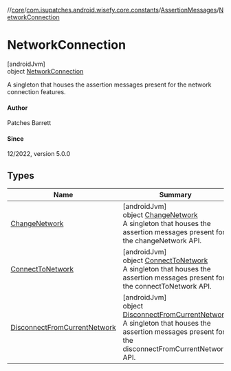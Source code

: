 //[core](../../../../index.md)/[com.isupatches.android.wisefy.core.constants](../../index.md)/[AssertionMessages](../index.md)/[NetworkConnection](index.md)

# NetworkConnection

[androidJvm]\
object [NetworkConnection](index.md)

A singleton that houses the assertion messages present for the network connection features.

#### Author

Patches Barrett

#### Since

12/2022, version 5.0.0

## Types

| Name | Summary |
|---|---|
| [ChangeNetwork](-change-network/index.md) | [androidJvm]<br>object [ChangeNetwork](-change-network/index.md)<br>A singleton that houses the assertion messages present for the changeNetwork API. |
| [ConnectToNetwork](-connect-to-network/index.md) | [androidJvm]<br>object [ConnectToNetwork](-connect-to-network/index.md)<br>A singleton that houses the assertion messages present for the connectToNetwork API. |
| [DisconnectFromCurrentNetwork](-disconnect-from-current-network/index.md) | [androidJvm]<br>object [DisconnectFromCurrentNetwork](-disconnect-from-current-network/index.md)<br>A singleton that houses the assertion messages present for the disconnectFromCurrentNetwork API. |
